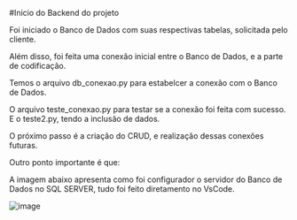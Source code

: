 #Inicio do Backend do projeto

Foi iniciado o Banco de Dados com suas respectivas tabelas, solicitada pelo cliente.

Além disso, foi feita uma conexão inicial entre o Banco de Dados, e a parte de codificação.

Temos o arquivo db_conexao.py para estabelcer a conexão com o Banco de Dados. 

O arquivo teste_conexao.py para testar se a conexão foi feita com sucesso. E o teste2.py, tendo a inclusão de dados.

O próximo passo é a criação do CRUD, e realização dessas conexões futuras.

Outro ponto importante é que:

A imagem abaixo apresenta como foi configurador o servidor do Banco de Dados no SQL SERVER, tudo foi feito diretamento no VsCode.

![image](https://github.com/user-attachments/assets/6f52a2c6-8b8f-4001-87d0-d4fc06eb9949)
